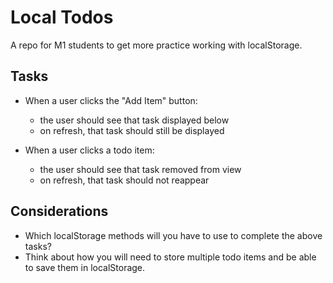 # Local Todos

A repo for M1 students to get more practice working with localStorage.

## Tasks

-  When a user clicks the "Add Item" button: 
    - the user should see that task displayed below
    - on refresh, that task should still be displayed

- When a user clicks a todo item:
  - the user should see that task removed from view
  - on refresh, that task should not reappear

## Considerations
- Which localStorage methods will you have to use to complete the above tasks?
- Think about how you will need to store multiple todo items and be able to save them in localStorage.
